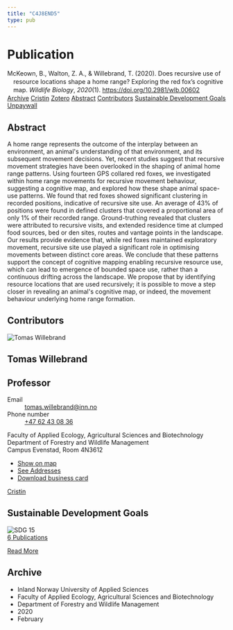 ```yaml
---
title: "C4J8END5"
type: pub
---
```

<h1>Publication</h1>
<article id="csl-bib-container-C4J8END5" class="csl-bib-container">
  <div class="csl-bib-body" style="line-height: 1.35; padding-left: 1em; text-indent:-1em;">
  <div class="csl-entry">McKeown, B., Walton, Z. A., &amp; Willebrand, T. (2020). Does recursive use of resource locations shape a home range? Exploring the red fox&#x2019;s cognitive map. <i>Wildlife Biology</i>, <i>2020</i>(1). <a href="https://doi.org/10.2981/wlb.00602">https://doi.org/10.2981/wlb.00602</a></div>
</div>
  <div class="csl-bib-buttons">
    <a href="#taxonomy-article-C4J8END5" class="csl-bib-button">Archive</a>
    <a href="https://app.cristin.no/results/show.jsf?id=1790778" alt="Cristin URL" class="csl-bib-button">Cristin</a>
    <a href="http://zotero.org/groups/5402882/items/C4J8END5" alt="Zotero URL" class="csl-bib-button">Zotero</a>
    <a href="#abstract-article-C4J8END5" class="csl-bib-button">Abstract</a>
    <a href="#contributors-article-C4J8END5" class="csl-bib-button">Contributors</a>
    <a href="#sdg-article-C4J8END5" class="csl-bib-button">Sustainable Development Goals</a>
    <a href="https://bioone.org/journals/wildlife-biology/volume-2020/issue-1/wlb.00602/Does-recursive-use-of-resource-locations-shape-a-home-range/10.2981/wlb.00602.pdf" class="csl-bib-button">Unpaywall</a>
  </div>
  <div id="csl-bib-meta-container-C4J8END5"></div>
</article>
<div id="csl-bib-meta-C4J8END5" class="csl-bib-meta">
  <article id="abstract-article-C4J8END5" class="abstract-article">
    <h1>Abstract</h1>
    A home range represents the outcome of the interplay between an environment, an animal's understanding of that environment, and its subsequent movement decisions. Yet, recent studies suggest that recursive movement strategies have been overlooked in the shaping of animal home range patterns. Using fourteen GPS collared red foxes, we investigated within home range movements for recursive movement behaviour, suggesting a cognitive map, and explored how these shape animal space-use patterns. We found that red foxes showed significant clustering in recorded positions, indicative of recursive site use. An average of 43% of positions were found in defined clusters that covered a proportional area of only 1% of their recorded range. Ground-truthing revealed that clusters were attributed to recursive visits, and extended residence time at clumped food sources, bed or den sites, routes and vantage points in the landscape. Our results provide evidence that, while red foxes maintained exploratory movement, recursive site use played a significant role in optimising movements between distinct core areas. We conclude that these patterns support the concept of cognitive mapping enabling recursive resource use, which can lead to emergence of bounded space use, rather than a continuous drifting across the landscape. We propose that by identifying resource locations that are used recursively; it is possible to move a step closer in revealing an animal's cognitive map, or indeed, the movement behaviour underlying home range formation.
  </article>
  <article id="contributors-article-C4J8END5" class="contributors-article">
    <h1>Contributors</h1>
    <div class="personas"> <div class="vrtx-hinn-person-card"> <div class="photo"> <img src="https://www.inn.no/bilder-ansatte/thomas-willebrand.jpg" alt="Tomas Willebrand" loading="lazy"> </div> <div class="info"> <hgroup><h1>Tomas Willebrand</h1> <h2>Professor</h2> </hgroup><dl> <dt>Email</dt> <dd> <a href="mailto:tomas.willebrand@inn.no">tomas.willebrand@inn.no</a> </dd> <dt>Phone number</dt> <dd><a href="tel:+4762430836"> +47 62 43 08 36 </a></dd> </dl> <p> Faculty of Applied Ecology, Agricultural Sciences and Biotechnology<br> Department of Forestry and Wildlife Management<br> Campus Evenstad, Room 4N3612 </p> <ul class="vrtx-hinn-links"> <li><a href="https://www.google.com/maps?q=60.88085,11.53750">Show on map</a></li> <li><a href="https://www.inn.no/english/find-an-employee/tomas-willebrand.html#vrtx-hinn-addresses">See Addresses</a></li> <li><a href="https://www.inn.no/english/find-an-employee/tomas-willebrand.html?vrtx=vcf">Download business card</a></li> </ul> </div> </div> <a href="https://app.cristin.no/persons/show.jsf?id=328268" alt="Cristin URL" class="personas-cristin">Cristin</a> </div>
  </article>
  <article id="sdg-article-C4J8END5" class="sdg-article">
    <h1>Sustainable Development Goals</h1>
    <div class="sdg-container"><div id="sdg15" class="sdg"> <img src="{{< params subfolder >}}images/sdg/sdg15_en.png" class="image" alt="SDG 15"> <div class="sdg-overlay"> <a href="{{< params subfolder >}}en/archive/?sdg=15#archive" class="sdg-publication-count"><span>6</span> Publications</a> <p><a href="https://sdgs.un.org/goals/goal15" class="sdg-read-more">Read More</a></p> </div> </div></div>
  </article>
  <article id="taxonomy-article-C4J8END5" class="taxonomy-article">
    <h1>Archive</h1>
    <ul>
      <li>Inland Norway University of Applied Sciences</li>
      <li>Faculty of Applied Ecology, Agricultural Sciences and Biotechnology</li>
      <li>Department of Forestry and Wildlife Management</li>
      <li>2020</li>
      <li>February</li>
    </ul>
  </article>
</div>
